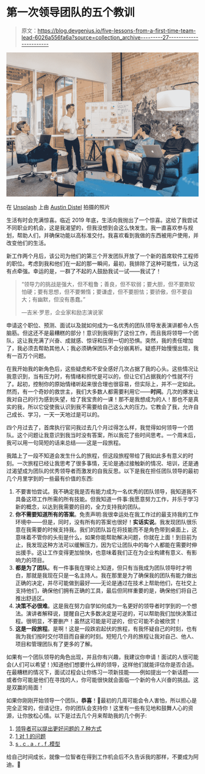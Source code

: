 # 第一次领导团队的五个教训

> 原文：<https://blog.devgenius.io/five-lessons-from-a-first-time-team-lead-6026a556fa6a?source=collection_archive---------27----------------------->

![](img/35d08d43344429c110b428e1edc9612e.png)

在 [Unsplash](https://unsplash.com?utm_source=medium&utm_medium=referral) 上由 [Austin Distel](https://unsplash.com/@austindistel?utm_source=medium&utm_medium=referral) 拍摄的照片

生活有时会充满惊喜。临近 2019 年底，生活向我抛出了一个惊喜。这给了我尝试不同职业的机会，这是我渴望的，但我没想到会这么快发生。我一直喜欢参与规划，帮助人们，并确保功能以高标准交付。我喜欢看到我做的东西被用户使用，并改变他们的生活。

新工作两个月后，该公司为他们的第三个开发团队开放了一个新的首席软件工程师的职位。考虑到我和他们在一起的那一瞬间，最初，我排除了这种可能性，认为这有点牵强。幸运的是，一群了不起的人鼓励我试一试——我试了！

> “领导力的挑战是强大，但不粗鲁；善良，但不软弱；要大胆，但不要欺软怕硬；要有思想，但不要懒惰；要谦虚，但不要胆怯；要骄傲，但不要自大；有幽默，但没有愚蠢。”
> 
> —吉米·罗恩，企业家和励志演说家

申请这个职位、预测、面试以及就如何成为一名优秀的团队领导发表演讲都令人伤脑筋。但这还不是最糟糕的部分！意识到我得到了这份工作，而且我将领导一个团队，这让我充满了兴奋、成就感、惊讶和压倒一切的恐惧。突然，我的责任增加了，我必须去帮助其他人；我必须确保团队不会分崩离析。疑惑开始慢慢出现，我有一百万个问题。

在我开始我的新角色后，这些疑虑和不安全感好几次占据了我的心头。这些情况让我意识到，当有压力时，有情绪和担忧是可以的，但让它们占据我的个性就不行了。起初，控制你的原始情绪听起来很合理也很容易，但实际上，并不一定如此。然而，有一个奇妙的救世主，我们大多数人都需要利用它——**时间**。几次的爆发让我对自己的行为感到失望，给了我宝贵的一课！那不是我想成为的人！那也不是真实的我，所以它促使我认识到我不需要给自己这么大的压力。它教会了我，允许自己成长、学习，一天一天地过是可以的。

四个月过去了，首席执行官问我过去几个月过得怎么样，我觉得如何领导一个团队。这个问题让我意识到我当时没有答案，所以我花了些时间思考。一个周末后，我可以用一句简短的话来总结——这是一段旅程。

我踏上了一段不知道会发生什么的旅程，但这段旅程带给了我如此多有意义的时刻。一次旅程已经让我思考了很多事情，无论是通过接触新的情况、培训，还是通过渴望成为团队的优秀领导者而激发的自我反思。以下是我在担任团队领导的最初几个月里学到的一些最有价值的东西:

1.  不要害怕尝试。我不确定我是否有能力成为一名优秀的团队领导，我知道我不具备这项工作所需的所有技能。但我知道一件事:我愿意努力工作，并乐于学习新的概念，以达到我需要的目的，全力支持我的团队。
2.  **你不需要知道所有的答案**。免责声明:我很幸运处在我工作过的最支持我的工作环境中——但是，同时，没有所有的答案也很好！**实话实说**。我发现团队很乐意在我需要的时候支持我。我们的团队旨在将技能而不是角色带到桌面上，这意味着不管你的头衔是什么，如果你能帮助解决问题，你就在上面！到目前为止，我发现这种方法可以缓解压力，因为它让团队中的每个人都能在需要时伸出援手。这让工作变得更加愉快，也意味着我们正在为企业构建有意义、有影响力的项目。
3.  **都是为了团队**。有一件事我在理论上知道，但只有当我成为团队领导时才明白，那就是我现在只是一名主持人。我在那里是为了确保我的团队有能力做出正确的决定，并尽可能做到最好——无论是通过在技术上帮助他们，在社交上支持他们，确保他们拥有正确的工具，最后但同样重要的是，确保他们将自己推出舒适区。
4.  **决策不必很难**。这是我在努力自学如何成为一名更好的领导者时学到的一个想法。演讲者解释说，提醒自己大多数决定是可逆的，可以帮助我们加快决策过程。很明显，不要删产！虽然这可能是可逆的，但它可能不会被欣赏！
5.  **这是一段旅程**。是啊！这是一段跌宕起伏的旅程，有我怀疑自己的时刻，也有我为我们按时交付项目而自豪的时刻。短短几个月的旅程让我对自己、他人、项目和管理团队有了更多的了解。

如果有一个团队领导的角色出现，并且你有兴趣，我建议你申请！面试的人很可能会(人们可以希望！)知道他们想要什么样的领导，这样他们就能评估你是否合适。在最糟糕的情况下，面试过程会让你练习一项新技能——例如提出一个新话题——或者你可能是他们在寻找的人，你可能很快就会面临一个新的令人兴奋的挑战。这是双赢的局面！

如果你刚刚开始领导一个团队，**恭喜**！🎉最初的几周可能会令人害怕，所以担心是完全正常的，但请记住，你的团队会支持你！这里有一些有见地和鼓舞人心的资源，让你放松心情。以下是过去几个月来帮助我的几个例子:

1.  [领导者可以提出更好问题的 7 种方式](https://marker.medium.com/7-ways-leaders-can-ask-better-questions-e26d3b2c0b73)
2.  [1 对 1 的问题](https://github.com/VGraupera/1on1-questions)
3.  [s . c . a . r . f .模型](https://www.edbatista.com/2010/03/scarf.html)

给自己时间成长，就像一位智者在得到工作机会后不久告诉我的那样，不要成为阿迪。🙏
